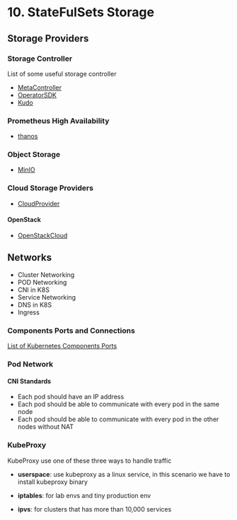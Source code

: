 # 10. StateFulSets Storage

## Storage Providers

### Storage Controller

List of some useful storage controller

- [MetaController]
- [OperatorSDK]
- [Kudo]

### Prometheus High Availability

- [thanos]

### Object Storage

- [MinIO]

### Cloud Storage Providers

- [CloudProvider]

#### OpenStack

- [OpenStackCloud]

## Networks

- Cluster Networking
- POD Networking
- CNI in K8S
- Service Networking
- DNS in K8S
- Ingress

### Components Ports and Connections

[List of Kubernetes Components Ports]

### Pod Network

#### CNI Standards

- Each pod should have an IP address
- Each pod should be able to communicate with every pod in the same node
- Each pod should be able to communicate with every pod in the other nodes without NAT

### KubeProxy

KubeProxy use one of these three ways to handle traffic

- **userspace**: use kubeproxy as a linux service, in this scenario we have to install kubeproxy binary

- **iptables**: for lab envs and tiny production env

- **ipvs**: for clusters that has more than 10,000 services

<!-- links -->
[MetaController]: https://metacontroller.github.io/metacontroller/
[OperatorSDK]: https://sdk.operatorframework.io/
[Kudo]: https://kudo.dev/
[thanos]: https://thanos.io/
[MinIO]: https://min.io/
[OpenStackCloud]: https://github.com/kubernetes/cloud-provider-openstack
[CloudProvider]: https://github.com/kubernetes/cloud-provider
[List of Kubernetes Components Ports]: https://kubernetes.io/docs/reference/networking/ports-and-protocols/
